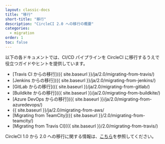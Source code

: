 ```yaml
---
layout: classic-docs
title: "移行"
short-title: "移行"
description: "CircleCI 2.0 への移行の概要"
categories:
  - migration
order: 1
toc: false
---
```


以下の各ドキュメントでは、CI/CD パイプラインを CircleCI に移行するうえで役立つガイドやヒントを提供しています。

* [Travis CI からの移行]({{ site.baseurl }}/ja/2.0/migrating-from-travis/)
* [Jenkins からの移行]({{ site.baseurl }}/ja/2.0/migrating-from-jenkins/)
* [GitLab からの移行]({{ site.baseurl }}/ja/2.0/migrating-from-gitlab/)
* [Buildkite からの移行]({{ site.baseurl }}/ja/2.0/migrating-from-buildkite/)
* [Azure DevOps からの移行]({{ site.baseurl }}/ja/2.0/migrating-from-azuredevops/)
* {{ site.baseurl }}/ja/2.0/migrating-from-aws/
* [Migrating from TeamCity]({{ site.baseurl }}/2.0/migrating-from-teamcity/)
* [Migrating from Travis CI]({{ site.baseurl }}/2.0/migrating-from-travis/)

CircleCI 1.0 から 2.0 への移行に関する情報は、[こちら](https://circleci.com/docs/2.0/upgrading/#section=server-administration)を参照してください。

